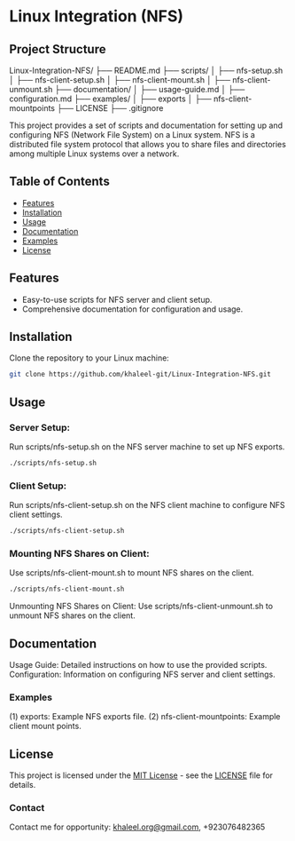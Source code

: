 # Linux Integration (NFS)

## Project Structure
Linux-Integration-NFS/
├── README.md
├── scripts/
│   ├── nfs-setup.sh
│   ├── nfs-client-setup.sh
│   ├── nfs-client-mount.sh
│   ├── nfs-client-unmount.sh
├── documentation/
│   ├── usage-guide.md
│   ├── configuration.md
├── examples/
│   ├── exports
│   ├── nfs-client-mountpoints
├── LICENSE
├── .gitignore

This project provides a set of scripts and documentation for setting up and configuring NFS (Network File System) on a Linux system. NFS is a distributed file system protocol that allows you to share files and directories among multiple Linux systems over a network.

## Table of Contents
- [Features](#features)
- [Installation](#installation)
- [Usage](#usage)
- [Documentation](#documentation)
- [Examples](#examples)
- [License](#license)

## Features
- Easy-to-use scripts for NFS server and client setup.
- Comprehensive documentation for configuration and usage.

## Installation
Clone the repository to your Linux machine:

```bash
git clone https://github.com/khaleel-git/Linux-Integration-NFS.git
```

## Usage
### Server Setup:
Run scripts/nfs-setup.sh on the NFS server machine to set up NFS exports.
```bash
./scripts/nfs-setup.sh
```
### Client Setup:
Run scripts/nfs-client-setup.sh on the NFS client machine to configure NFS client settings.
```bash
./scripts/nfs-client-setup.sh
```
### Mounting NFS Shares on Client:
Use scripts/nfs-client-mount.sh to mount NFS shares on the client.
```bash
./scripts/nfs-client-mount.sh
```
Unmounting NFS Shares on Client:
Use scripts/nfs-client-unmount.sh to unmount NFS shares on the client.
## Documentation
Usage Guide: Detailed instructions on how to use the provided scripts.
Configuration: Information on configuring NFS server and client settings.
### Examples
(1) exports: Example NFS exports file.
(2) nfs-client-mountpoints: Example client mount points.
## License
This project is licensed under the [MIT License](LICENSE) - see the [LICENSE](LICENSE) file for details.
### Contact
Contact me for opportunity: khaleel.org@gmail.com, +923076482365



